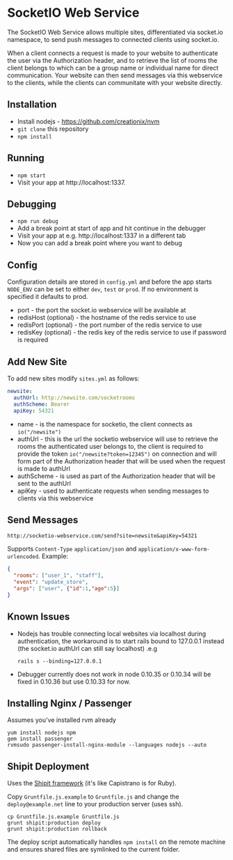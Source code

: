 # SocketIO Web Service

The SocketIO Web Service allows multiple sites, differentiated via socket.io namespace, to send push messages to connected clients using socket.io.

When a client connects a request is made to your website to authenticate the user via the Authorization header, and to retrieve the list of rooms the client belongs to which can be a group name or individual name for direct communication. Your website can then send messages via this webservice to the clients, while the clients can communitate with your website directly.

## Installation

* Install nodejs - https://github.com/creationix/nvm
* `git clone` this repository
* `npm install`

## Running

* `npm start`
* Visit your app at http://localhost:1337.

## Debugging

* `npm run debug`
* Add a break point at start of app and hit continue in the debugger
* Visit your app at e.g. http://localhost:1337 in a different tab
* Now you can add a break point where you want to debug

## Config

Configuration details are stored in `config.yml` and before the app starts `NODE_ENV` can be set to either `dev`, `test` or `prod`. If no environment is specified it defaults to prod.

* port - the port the socket.io webservice will be available at
* redisHost (optional) - the hostname of the redis service to use
* redisPort (optional) - the port number of the redis service to use
* redisKey (optional) - the redis key of the redis service to use if password is required

## Add New Site
To add new sites modify `sites.yml` as follows:

```yml
newsite:
  authUrl: http://newsite.com/socketrooms
  authScheme: Bearer
  apiKey: 54321
```

* name - is the namespace for socketio, the client connects as `io("/newsite")`
* authUrl - this is the url the socketio webservice will use to retrieve the rooms the authenticated user belongs to, the client is required to provide the token `io("/newsite?token=12345")` on connection and will form part of the Authorization header that will be used when the request is made to authUrl
* authScheme - is used as part of the Authorization header that will be sent to the authUrl
* apiKey - used to authenticate requests when sending messages to clients via this webservice

## Send Messages

`http://socketio-webservice.com/send?site=newsite&apiKey=54321`

Supports `Content-Type` `application/json` and `application/x-www-form-urlencoded`. Example:

```json
{
  "rooms": ["user_1", "staff"],
  "event": "update_store",
  "args": ["user", {"id":1,"age":5}]
}
```

## Known Issues

* Nodejs has trouble connecting local websites via localhost during authentication, the workaround is to start rails bound to 127.0.0.1 instead (the socket.io authUrl can still say localhost) .e.g

  `rails s --binding=127.0.0.1`

* Debugger currently does not work in node 0.10.35 or 0.10.34 will be fixed in 0.10.36 but use 0.10.33 for now.

## Installing Nginx / Passenger

Assumes you've installed rvm already

```shell
yum install nodejs npm
gem install passenger
rvmsudo passenger-install-nginx-module --languages nodejs --auto
```

## Shipit Deployment

Uses the [Shipit framework](https://github.com/shipitjs/grunt-shipit) (it's like Capistrano is for Ruby).

Copy ```Gruntfile.js.example``` to ```Gruntfile.js``` and change the ```deploy@example.net``` line to your production server (uses ssh).

    cp Gruntfile.js.example Gruntfile.js
    grunt shipit:production deploy
    grunt shipit:production rollback

The deploy script automatically handles ```npm install``` on the remote machine and ensures shared files are symlinked to the current folder.
